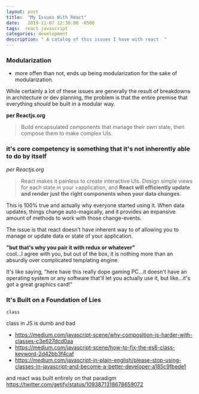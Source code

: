 ```yaml
---
layout: post
title:  "My Issues With React"
date:   2019-11-07 12:30:00 -0500
tags:  react javascript 
categories: development
description: " A catalog of this issues I have with react  "
---
```




### Modularization 

- more offen than not, ends up being modularization for the sake of modularization.

While certainly a lot of these issues are generally the result of breakdowns in architecture or dev planning, the problem is that the entire premise that everything _should_ be built in a modular way. 


__per Reactjs.org__
>Build encapsulated components that manage their own state, then compose them to make complex UIs.

### it's core competency is something that it's not inherently able to do by itself

_per Reactjs.org_
>React makes it painless to create interactive UIs. Design simple views for each state in your >application, and **React will efficiently update and render just the right components when your data changes**.

This is 100% true and actually why everyone started using it.  When data updates, things change auto-magically, and it provides an expansive amount of methods to work with those change-events. 

The issue is that react doesn't have inherent way to of allowing you to manage or update data or state of your application. 


__"but that's why you pair it with redux or whatever"__  
cool...I agree with you, but out of the box, it is nothing more than an absurdly over complicated templating engine. 

It's like saying, "here have this really dope gaming PC...it doesn't have an operating system or any software that'll let you actually use it, but like...it's got a great graphics card!"


### It's Built on a Foundation of Lies  

`class`

class in JS is dumb and bad 
 - https://medium.com/javascript-scene/why-composition-is-harder-with-classes-c3e627dcd0aa
 - https://medium.com/javascript-scene/how-to-fix-the-es6-class-keyword-2d42bb3f4caf
 - https://medium.com/javascript-in-plain-english/please-stop-using-classes-in-javascript-and-become-a-better-developer-a185c9fbede1


and react was built entirely on that paradigm 
https://twitter.com/getify/status/1093871318678659072